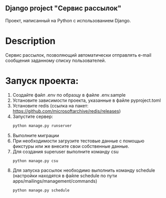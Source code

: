 ## Django project "Сервис рассылок"
Проект, написанный на Python с использованием Django.

# Description
Сервис рассылок, позволяющий автоматически отправлять e-mail сообщения заданному списку пользователей.

# Запуск проекта:
1. Создайте файл .env по образцу в файле .env.sample
2. Установите зависимости проекта, указанные в файле pyproject.toml
3. Установите redis (ссылка на пакет: https://github.com/microsoftarchive/redis/releases)
4. Запустите сервер:
   ```bash
   python manage.py runserver
   ```
5. Выполните миграции
6. При необходимости загрузите тестовые данные с помощью фикстуры или же внесите свои собственные данные.
7. Для создания superuser выполните команду csu
    ```bash
   python manage.py csu
   ```
8. Для запуска рассылок необходимо выполнить команду schedule (настройки находятся в файле schedule по пути
   apps/mailings/management/commands)
    ```bash
   python manage.py schedule
   ```
    
